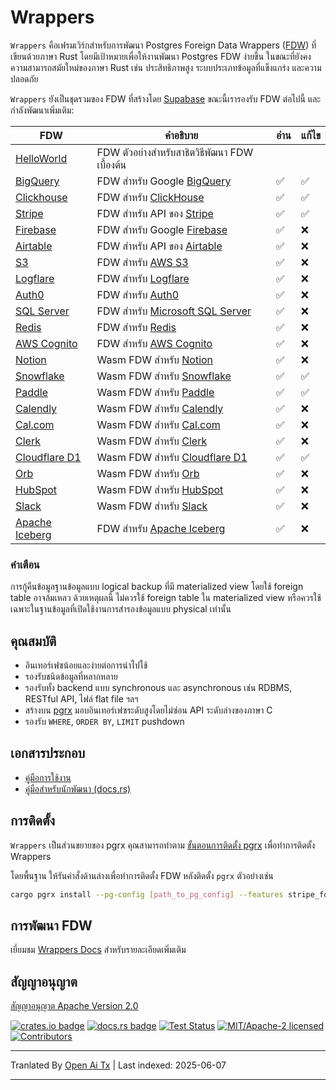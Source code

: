 # Wrappers

`Wrappers` คือเฟรมเวิร์กสำหรับการพัฒนา Postgres Foreign Data Wrappers ([FDW](https://wiki.postgresql.org/wiki/Foreign_data_wrappers)) ที่เขียนด้วยภาษา Rust โดยมีเป้าหมายเพื่อให้งานพัฒนา Postgres FDW ง่ายขึ้น ในขณะที่ยังคงความสามารถสมัยใหม่ของภาษา Rust เช่น ประสิทธิภาพสูง ระบบประเภทข้อมูลที่แข็งแกร่ง และความปลอดภัย

`Wrappers` ยังเป็นชุดรวมของ FDW ที่สร้างโดย [Supabase](https://www.supabase.com) ขณะนี้เรารองรับ FDW ต่อไปนี้ และกำลังพัฒนาเพิ่มเติม:

| FDW                                                                                     | คำอธิบาย                                                                                 | อ่าน | แก้ไข |
| --------------------------------------------------------------------------------------- | --------------------------------------------------------------------------------------- | ---- | ------ |
| [HelloWorld](https://raw.githubusercontent.com/supabase/wrappers/main/wrappers/src/fdw/helloworld_fdw) | FDW ตัวอย่างสำหรับสาธิตวิธีพัฒนา FDW เบื้องต้น                                           |      |        |
| [BigQuery](https://raw.githubusercontent.com/supabase/wrappers/main/wrappers/src/fdw/bigquery_fdw)     | FDW สำหรับ Google [BigQuery](https://cloud.google.com/bigquery)                          | ✅   | ✅     |
| [Clickhouse](https://raw.githubusercontent.com/supabase/wrappers/main/wrappers/src/fdw/clickhouse_fdw) | FDW สำหรับ [ClickHouse](https://clickhouse.com/)                                         | ✅   | ✅     |
| [Stripe](https://raw.githubusercontent.com/supabase/wrappers/main/wrappers/src/fdw/stripe_fdw)         | FDW สำหรับ API ของ [Stripe](https://stripe.com/)                                         | ✅   | ✅     |
| [Firebase](https://raw.githubusercontent.com/supabase/wrappers/main/wrappers/src/fdw/firebase_fdw)     | FDW สำหรับ Google [Firebase](https://firebase.google.com/)                               | ✅   | ❌     |
| [Airtable](https://raw.githubusercontent.com/supabase/wrappers/main/wrappers/src/fdw/airtable_fdw)     | FDW สำหรับ API ของ [Airtable](https://airtable.com/)                                     | ✅   | ❌     |
| [S3](https://raw.githubusercontent.com/supabase/wrappers/main/wrappers/src/fdw/s3_fdw)                 | FDW สำหรับ [AWS S3](https://aws.amazon.com/s3/)                                          | ✅   | ❌     |
| [Logflare](https://raw.githubusercontent.com/supabase/wrappers/main/wrappers/src/fdw/logflare_fdw)     | FDW สำหรับ [Logflare](https://logflare.app/)                                             | ✅   | ❌     |
| [Auth0](https://raw.githubusercontent.com/supabase/wrappers/main/wrappers/src/fdw/auth0_fdw)           | FDW สำหรับ [Auth0](https://auth0.com/)                                                   | ✅   | ❌     |
| [SQL Server](https://raw.githubusercontent.com/supabase/wrappers/main/wrappers/src/fdw/mssql_fdw)      | FDW สำหรับ [Microsoft SQL Server](https://www.microsoft.com/en-au/sql-server/)           | ✅   | ❌     |
| [Redis](https://raw.githubusercontent.com/supabase/wrappers/main/wrappers/src/fdw/redis_fdw)           | FDW สำหรับ [Redis](https://redis.io/)                                                    | ✅   | ❌     |
| [AWS Cognito](https://raw.githubusercontent.com/supabase/wrappers/main/wrappers/src/fdw/cognito_fdw)   | FDW สำหรับ [AWS Cognito](https://aws.amazon.com/cognito/)                                | ✅   | ❌     |
| [Notion](https://raw.githubusercontent.com/supabase/wrappers/main/wasm-wrappers/fdw/notion_fdw)        | Wasm FDW สำหรับ [Notion](https://www.notion.so/)                                         | ✅   | ❌     |
| [Snowflake](https://raw.githubusercontent.com/supabase/wrappers/main/wasm-wrappers/fdw/snowflake_fdw)  | Wasm FDW สำหรับ [Snowflake](https://www.snowflake.com/)                                  | ✅   | ✅     |
| [Paddle](https://raw.githubusercontent.com/supabase/wrappers/main/wasm-wrappers/fdw/paddle_fdw)        | Wasm FDW สำหรับ [Paddle](https://www.paddle.com/)                                        | ✅   | ✅     |
| [Calendly](https://raw.githubusercontent.com/supabase/wrappers/main/wasm-wrappers/fdw/calendly_fdw)    | Wasm FDW สำหรับ [Calendly](https://www.calendly.com/)                                    | ✅   | ❌     |
| [Cal.com](https://raw.githubusercontent.com/supabase/wrappers/main/wasm-wrappers/fdw/cal_fdw)          | Wasm FDW สำหรับ [Cal.com](https://www.cal.com/)                                          | ✅   | ❌     |
| [Clerk](https://raw.githubusercontent.com/supabase/wrappers/main/wasm-wrappers/fdw/clerk_fdw)          | Wasm FDW สำหรับ [Clerk](https://www.clerk.com/)                                          | ✅   | ❌     |
| [Cloudflare D1](https://raw.githubusercontent.com/supabase/wrappers/main/wasm-wrappers/fdw/cfd1_fdw)   | Wasm FDW สำหรับ [Cloudflare D1](https://developers.cloudflare.com/d1/)                   | ✅   | ✅     |
| [Orb](https://raw.githubusercontent.com/supabase/wrappers/main/wasm-wrappers/fdw/orb_fdw)              | Wasm FDW สำหรับ [Orb](https://www.withorb.com/)                                          | ✅   | ❌     |
| [HubSpot](https://raw.githubusercontent.com/supabase/wrappers/main/wasm-wrappers/fdw/hubspot_fdw)      | Wasm FDW สำหรับ [HubSpot](https://www.hubspot.com/)                                      | ✅   | ❌     |
| [Slack](https://raw.githubusercontent.com/supabase/wrappers/main/wasm-wrappers/fdw/slack_fdw)          | Wasm FDW สำหรับ [Slack](https://www.slack.com/)                                          | ✅   | ❌     |
| [Apache Iceberg](https://raw.githubusercontent.com/supabase/wrappers/main/wrappers/src/fdw/iceberg_fdw)| FDW สำหรับ [Apache Iceberg](https://iceberg.apache.org/)                                 | ✅   | ❌     |

### คำเตือน

การกู้คืนข้อมูลฐานข้อมูลแบบ logical backup ที่มี materialized view โดยใช้ foreign table อาจล้มเหลว ด้วยเหตุผลนี้ ไม่ควรใช้ foreign table ใน materialized view หรือควรใช้เฉพาะในฐานข้อมูลที่เปิดใช้งานการสำรองข้อมูลแบบ physical เท่านั้น

## คุณสมบัติ

- อินเทอร์เฟซน้อยและง่ายต่อการนำไปใช้
- รองรับชนิดข้อมูลที่หลากหลาย
- รองรับทั้ง backend แบบ synchronous และ asynchronous เช่น RDBMS, RESTful API, ไฟล์ flat file ฯลฯ
- สร้างบน [pgrx](https://github.com/tcdi/pgrx) มอบอินเทอร์เฟซระดับสูงโดยไม่ซ่อน API ระดับล่างของภาษา C
- รองรับ `WHERE`, `ORDER BY`, `LIMIT` pushdown

## เอกสารประกอบ

- [คู่มือการใช้งาน](https://fdw.dev/)
- [คู่มือสำหรับนักพัฒนา (docs.rs)](https://docs.rs/supabase-wrappers/latest/supabase_wrappers/)

## การติดตั้ง

`Wrappers` เป็นส่วนขยายของ pgrx คุณสามารถทำตาม [ขั้นตอนการติดตั้ง pgrx](https://github.com/tcdi/pgrx#system-requirements) เพื่อทำการติดตั้ง Wrappers

โดยพื้นฐาน ให้รันคำสั่งด้านล่างเพื่อทำการติดตั้ง FDW หลังติดตั้ง `pgrx` ตัวอย่างเช่น

```bash
cargo pgrx install --pg-config [path_to_pg_config] --features stripe_fdw
```

## การพัฒนา FDW

เยี่ยมชม [Wrappers Docs](https://fdw.dev/) สำหรับรายละเอียดเพิ่มเติม

## สัญญาอนุญาต

[สัญญาอนุญาต Apache Version 2.0](https://raw.githubusercontent.com/supabase/wrappers/main/LICENSE)

[![crates.io badge](https://img.shields.io/crates/v/supabase-wrappers.svg)](https://crates.io/crates/supabase-wrappers)
[![docs.rs badge](https://docs.rs/supabase-wrappers/badge.svg)](https://docs.rs/supabase-wrappers)
[![Test Status](https://img.shields.io/github/actions/workflow/status/supabase/wrappers/test_wrappers.yml?branch=main&label=test)](https://github.com/supabase/wrappers/actions/workflows/test_wrappers.yml)
[![MIT/Apache-2 licensed](https://img.shields.io/crates/l/supabase-wrappers.svg)](https://raw.githubusercontent.com/supabase/wrappers/main/LICENSE)
[![Contributors](https://img.shields.io/github/contributors/supabase/wrappers)](https://github.com/supabase/wrappers/graphs/contributors)

---

Tranlated By [Open Ai Tx](https://github.com/OpenAiTx/OpenAiTx) | Last indexed: 2025-06-07

---